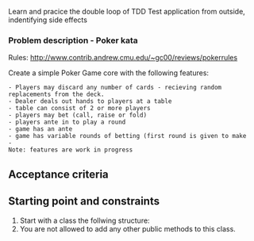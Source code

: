 Learn and pracice the double loop of TDD
Test application from outside, indentifying side effects

### Problem description - Poker kata
Rules: http://www.contrib.andrew.cmu.edu/~gc00/reviews/pokerrules

Create a simple Poker Game core with the following features:

	- Players may discard any number of cards - recieving random replacements from the deck.
	- Dealer deals out hands to players at a table
	- table can consist of 2 or more players
	- players may bet (call, raise or fold)
	- players ante in to play a round
	- game has an ante
	- game has variable rounds of betting (first round is given to make
	- 
	Note: features are work in progress

## Acceptance criteria

## Starting point and constraints

1. Start with a class the follwing structure:
2. You are not allowed to add any other public methods to this class.
